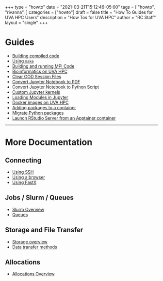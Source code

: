 +++
type = "howto"
date = "2021-03-21T15:12:46-05:00"
tags = [
  "howto",
  "rivanna",
]
categories = ["howto"]
draft = false
title = "How To Guides for UVA HPC Users"
description = "How Tos for UVA HPC"
author = "RC Staff"
layout = "single"
+++

# Guides

* [Building compiled code](/userinfo/howtos/rivanna/compiler-howto)
* [Using `make`](/userinfo/howtos/rivanna/make)
* [Building and running MPI Code](/userinfo/howtos/rivanna/mpi-howto)
* [Bioinformatics on UVA HPC](/userinfo/howtos/rivanna/bioinfo-on-rivanna)
* [Clear OOD Session Files](/userinfo/howtos/rivanna/clear-ood-session-files)
* [Convert Jupyter Notebook to PDF](/userinfo/howtos/rivanna/convert-jupyter-pdf)
* [Convert Jupyter Notebook to Python Script](/userinfo/howtos/rivanna/jupyter-to-python-script)
* [Custom Jupyter kernels](/userinfo/howtos/rivanna/custom-jupyter-kernels)
* [Loading Modules in Jupyter](/userinfo/howtos/rivanna/load-module-in-jupyter)
* [Docker images on UVA HPC](/userinfo/howtos/rivanna/docker-images-on-rivanna)
* [Adding packages to a container](/userinfo/howtos/rivanna/add-packages-to-container)
* [Migrate Python packages](/userinfo/howtos/rivanna/migrate-python)
* [Launch RStudio Server from an Apptainer container](/userinfo/howtos/rivanna/launch-rserver)

- - -

# More Documentation

## Connecting

* [Using SSH](/userinfo/hpc/login/#secure-shell-access-ssh)
* [Using a browser](/userinfo/hpc/login/#web-based-access)
* [Using FastX](/userinfo/hpc/login/#remote-desktop-access)

## Jobs / Slurm / Queues

* [Slurm Overview](/userinfo/hpc/slurm/)
* [Queues](/userinfo/hpc/#job-queues)

## Storage and File Transfer

* [Storage overview](/userinfo/hpc/storage/)
* [Data transfer methods](/userinfo/data-transfer/)

## Allocations

* [Allocations Overview](/userinfo/hpc/allocations/)
